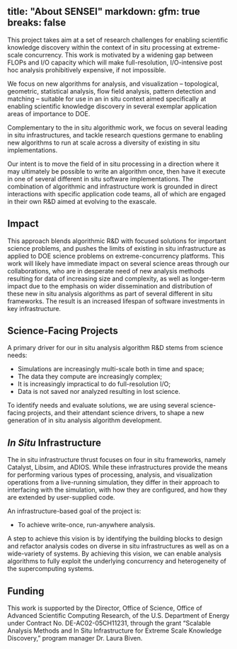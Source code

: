 title: "About SENSEI"
markdown:
  gfm: true
  breaks: false
---

This project takes aim at a set of research challenges for enabling scientific knowledge discovery within the context of in situ processing at extreme-scale concurrency. This work is motivated by a widening gap between FLOPs and I/O capacity which will make full-resolution, I/O-intensive post hoc analysis prohibitively expensive, if not impossible.

We focus on new algorithms for analysis, and visualization – topological, geometric, statistical analysis, flow field analysis, pattern detection and matching – suitable for use in an in situ context aimed specifically at enabling scientific knowledge discovery in several exemplar application areas of importance to DOE.

Complementary to the in situ algorithmic work, we focus on several leading in situ infrastructures, and tackle research questions germane to enabling new algorithms to run at scale across a diversity of existing in situ implementations.

Our intent is to move the field of in situ processing in a direction where it may ultimately be possible to write an algorithm once, then have it execute in one of several different in situ software implementations. The combination of algorithmic and infrastructure work is grounded in direct interactions with specific application code teams, all of which are engaged in their own R&D aimed at evolving to the exascale.

## Impact

This approach blends algorithmic R&D with focused solutions for important science problems, and pushes the limits of existing in situ infrastructure as applied to DOE science problems on extreme-concurrency platforms. This work will likely have immediate impact on several science areas through our collaborations, who are in desperate need of new analysis methods resulting for data of increasing size and complexity, as well as longer-term impact due to the emphasis on wider dissemination and distribution of these new in situ analysis algorithms as part of several different in situ frameworks. The result is an increased lifespan of software investments in key infrastructure.

## Science-Facing Projects

A primary driver for our in situ analysis algorithm R&D stems from science needs:

+ Simulations are increasingly multi-scale both in time and space;
+ The data they compute are increasingly complex;
+ It is increasingly impractical to do full-resolution I/O;
+ Data is not saved nor analyzed resulting in lost science.

To identify needs and evaluate solutions, we are using several science-facing projects, and their attendant science drivers, to shape a new generation of in situ analysis algorithm development.

## _In Situ_ Infrastructure

The in situ infrastructure thrust focuses on four in situ frameworks, namely Catalyst, Libsim, and ADIOS. While these infrastructures provide the means for performing various types of processing, analysis, and visualization operations from a live-running simulation, they differ in their approach to interfacing with the simulation, with how they are configured, and how they are extended by user-supplied code.

An infrastructure-based goal of the project is:

+ To achieve write-once, run-anywhere analysis.

A step to achieve this vision is by identifying the building blocks to design and refactor analysis codes on diverse in situ infrastructures as well as on a wide-variety of systems. By achieving this vision, we can enable analysis algorithms to fully exploit the underlying concurrency and heterogeneity of the supercomputing systems.

## Funding

This work is supported by the
Director, Office of Science,
Office of Advanced Scientific Computing Research,
of the U.S. Department of Energy under Contract No. DE-AC02-05CH11231,
through the grant
“Scalable Analysis Methods and In Situ Infrastructure for Extreme Scale Knowledge Discovery,”
program manager Dr. Laura Biven.

<!-- extra line breaks to prevent footer from obscuring text -->
<br><br><br>
